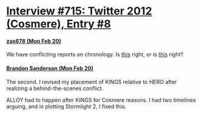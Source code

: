 # [Interview #715: Twitter 2012 (Cosmere), Entry #8](https://www.theoryland.com/intvmain.php?i=715#8)

#### [zas678 (Mon Feb 20)](https://twitter.com/#!/zas678/status/171708690532012032/embed)

We have conflicting reports on chronology. Is
[this](http://www.theoryland.com/intvmain.php?i=590#48)
right, or is
[this](http://www.theoryland.com/intvmain.php?i=708#7)
right?

#### [Brandon Sanderson (Mon Feb 20)](https://twitter.com/#!/BrandSanderson/status/171711832069910528/embed)

The second. I revised my placement of KINGS relative to HERO after realizing a behind-the-scenes conflict.

ALLOY had to happen after KINGS for Cosmere reasons. I had two timelines arguing, and in plotting Stormlight 2, I fixed this.

